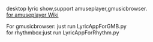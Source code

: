 desktop lyric show,support amuseplayer,gmusicbrowser.
<br>
<a href='http://code.google.com/p/amuseplayer/wiki/Desktop_lyric_readme'>for amuseplayer Wiki</a>

For gmusicbrowser: just run LyricAppForGMB.py <br>
for rhythmbox:just run LyricAppForRhythm.py